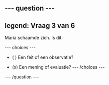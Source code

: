 --- question ---
---
legend: Vraag 3 van 6
---

Maria schaamde zich. Is dit:

--- choices ---
- ( ) Een feit of een observatie?

- (x) Een mening of evaluatie? --- /choices ---

--- /question ---
